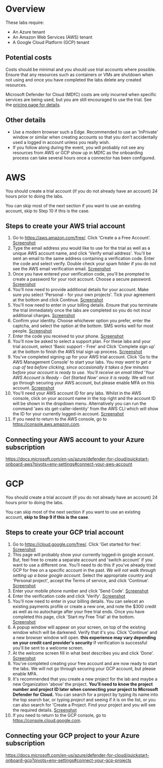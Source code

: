 # Overview
These labs require:
 - An Azure tenant
 - An Amazon Web Services (AWS) tenant
 - A Google Cloud Platform (GCP) tenant


## Potential costs
 Costs should be minimal and you should use trial accounts where possible. Ensure that any resources such as containers or VMs are shutdown when not using and once you have completed the labs delete any created resources.

 Microsoft Defender for Cloud (MDfC) costs are only incurred when specific services are being used, but you are still encouraged to use the trial. See the [pricing page for details](https://azure.microsoft.com/en-gb/pricing/details/defender-for-cloud/).
 
 ## Other details
 - Use a modern browser such a Edge. Recommended to use an 'InPrivate' window or similar when creating accounts so that you don't accidentally used a logged in account unless you really wish.
 - If you follow along during the event, you will probably not see any resources from AWS or GCP show up in MDfC as the onboarding process can take several hours once a connector has been configured.

 # AWS
 You should create a trial account (if you do not already have an account) 24 hours prior to doing the labs.
 
 You can skip most of the next section if you want to use an existing account, skip to Step 10 if this is the case.
## Steps to create your AWS trial account
1. Go to https://aws.amazon.com/free/. Click 'Create a a Free Account'. [Screenshot](../Images/AWS-1-create%20a%20free%20account.png)
2. Type the email address you would like to use for the trial as well as a unique AWS account name, and click 'Verify email address'. You'll be sent an email to the same address containing a verification code. Enter the code and select verify. Double check your spam folder if you do not see the AWS email verification email. [Screenshot](../Images/AWS-2-sign%20up%20for%20AWS.png)
3. Once you have entered your verification code, you'll be prompted to create a password for your root account. Choose a secure password. [Screenshot](../Images/AWS-3-email%20verification%20code.png)
4. You'll now need to provide additional details for your account. Make sure you select 'Personal - for your own projects'. Tick your agreement at the bottom and click Continue. [Screenshot](../Images/AWS-4-Account%20details.png)
5. You'll now need to enter in your billing details. Ensure that you terminate the trial immediately once the labs are completed so you do not incur additional charges. [Screenshot](../Images/AWS-5-Billing%20details.png)
6. Confirm your identity. Choose whichever option you prefer, enter the captcha, and select the option at the bottom. SMS works well for most people. [Screenshot](../Images/AWS-6-Confirm%identity.png)
7. Enter the code you received to your phone. [Screenshot](../Images/AWS-7-Enter%20code.png)
8. You'll now be asked to select a support plan. For these labs and your trial account, select 'Basic support - Free' and Click 'Complete sign up' at the bottom to finish the AWS trial sign up process. [Screenshot](../Images/AWS-8-Support%20Plan.png)
9. You've completed signing up for your AWS trial account. Click 'Go to the AWS Management Console' to start your labs. *You may want to get a cup of tea before clicking, since occasionally it takes a few minutes before your account is ready to use. You'll receive an email titled 'Your AWS Account is Ready - Get Started Now' once it is ready.* We will not go through securing your AWS account, but please enable MFA on this account. [Screenshot](../Images/AWS-9-Complete%20trial%20sign%20up.png)
10. You'll need your AWS account ID for any labs. Whilst in the AWS console, click on your account name in the top right and the account ID will be shown in the dropdown menu. Alternatively you can run the command 'aws sts get-caller-identity' from the AWS CLI which will show the ID for your currently logged-in account. [Screenshot](../Images/AWS-10-Account-ID.png)
11. If you need to return to the AWS console, go to https://console.aws.amazon.com.


 ## Connecting your AWS account to your Azure subscription
https://docs.microsoft.com/en-us/azure/defender-for-cloud/quickstart-onboard-aws?pivots=env-settings#connect-your-aws-account

 # GCP
 You should create a trial account (if you do not already have an account) 24 hours prior to doing the labs.

 You can skip most of the next section if you want to use an existing account, **skip to Step 9 if this is the case**.
## Steps to create your GCP trial account
1. Go to https://cloud.google.com/free/. Click 'Get started for free'. [Screenshot](../Images/GCP-1-get%20started%20for%20free.png)
2. This page will probably show your currently logged-in google account. But, feel free to create a separate account and 'switch account' if you want to use a different one. You'll need to do this if you've already tried GCP for free on a specific account in the past. *We will not walk through setting up a base google account*. Select the appropriate country and 'Personal project', accept the Terms of service, and click 'Continue'. [Screenshot](../Images/GCP-2-Account%201%20of%203.png)
3. Enter your mobile phone number and click 'Send Code'. [Screenshot](../Images/GCP-3-Send%20Code.png)
4. Enter the verification code and click 'Verify'. [Screenshot](../Images/GCP-4-Verify.png)
5. You'll now need to enter in  your billing details. You can selecet an existing payments profile or create a new one, and note the $300 credit as well as no autocharge after your free trial ends. Once you have completed this page, click 'Start my Free Trial' at the bottom. [Screenshot](../Images/GCP-5-Billing%20details.png)
6. A popup window will appear on your screen, on top of the existing window which will be darkened. Verify that it's you. Click 'Continue' and a new browser window will open. **this experience may vary depending on your credit card provider's security** If verification is successful you'll be sent to a welcome screen.
7. At the welcome screen fill in what best describes you and click 'Done'. [Screenshot](../Images/GCP-7-Welcome-Done.png)
8. You've completed creating your free account and are now ready to start the labs. We will not go through securing your GCP account, but please enable MFA.
9. It's recommended that you create a new project for the lab and maybe a new Organization 'above' the project. **You'll need to know the project number and project ID later when connecting your project to Microsoft Defender for Cloud.** You can search for a project by typing its name into the top search bar, or typing *project* and seeing if it is on the list, or you can also search for 'Create a Project. Find your project and you will see the required details. [Screenshot](../Images/GCP-9-Project-details.png)
10. If you need to return to the GCP console, go to https://console.cloud.google.com.


## Connecting your GCP project to your Azure subscription
https://docs.microsoft.com/en-us/azure/defender-for-cloud/quickstart-onboard-gcp?pivots=env-settings#connect-your-gcp-projects
